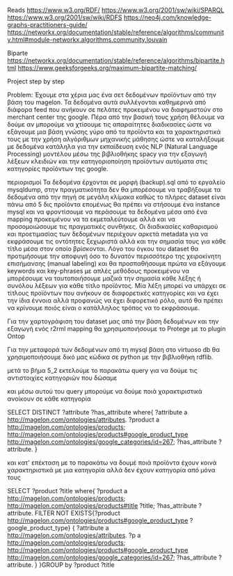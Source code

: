 Reads
https://www.w3.org/RDF/
https://www.w3.org/2001/sw/wiki/SPARQL
https://www.w3.org/2001/sw/wiki/RDFS
https://neo4j.com/knowledge-graphs-practitioners-guide/
https://networkx.org/documentation/stable/reference/algorithms/community.html#module-networkx.algorithms.community.louvain

Biparte
https://networkx.org/documentation/stable/reference/algorithms/bipartite.html
https://www.geeksforgeeks.org/maximum-bipartite-matching/

Project step by step

Problem:
Έχουμε στα χέρια μας ένα σετ δεδομένων προϊόντων από την βάση του magelon.
Τα δεδομένα αυτά συλλέγονται καθημερινά από διάφορα feed που ανήκουν σε πελάτες προκειμένου να διαφημιστούν στο merchant center της google.
Πέρα από την βασική τους χρήση θέλουμε να δούμε αν μπορούμε να χτίσουμε τις απαραίτητες διαδικασίες ώστε να εξάγουμε μια βάση γνώσης
γύρο από τα προϊόντα και τα χαρακτηριστικά τους με την χρήση αλγόριθμων μηχανικής μάθησης ώστε να καταλήξουμε με δεδομένα κατάληλα για
την εκπαίδευση ενός NLP (Natural Language Processing) μοντέλου μέσω της βιβλιοθήκης spacy για την εξαγωγή λέξεων κλειδιών και την
κατηγοριοποίηση προϊόντων αυτόματα στις κατηγορίες προϊόντων της google.

περιορισμοί
Τα δεδομένα έρχονται σε μορφή (backup).sql από το εργαλείο mysqldump, στην πραγματικότητα δεν θα μπορέσουμε να τραβήξουμε τα δεδομένα από
την πηγή σε μεγάλη κλίμακα καθώς το πλήρες dataset είναι πάνω από 5 δις προϊόντα επομένως θα πρέπει να στήσουμε ένα instance mysql και να φροντίσουμε
να περάσουμε τα δεδομένα μέσα από ένα mapping προκειμένου να τα εκμεταλεύτουμε αλλά και να προσομοιώσουμε τις πραγματικές συνθήκες.
Οι διαδικασίες καθαρισμού και προετιμασίας των δεδομένων περιέχουν αρκετά metadata για να εκφράσουμε τις οντότητες ξεχωριστά αλλά και την σημασία τους
για κάθε τίτλο μέσα στον οποίο βρίσκονται.
Λόγο του όγκου του dataset θα προτιμήσουμε την αποφυγή όσο το δυνατόν περισσότερο της χειροκίνητη επισήμανσης (manual labeling) και θα προσπαθήσουμε
πρώτα να εξάγουμε keywords και key-phrases με απλές μεθόδους προκειμένου να μπορέσουμε να ταυτοποιήσουμε μαζικά την σημασία κάθε λέξης ή συνόλου λέξεων
για κάθε τίτλο προϊόντος.
Μία λέξη μπορεί να υπάρχει σε τίτλους προϊόντων που ανήκουν σε διαφορετικές κατηγορίες και να έχει την ίδια έννοια αλλά προφανώς να έχει διφορετικό ρόλο,
αυτό θα πρέπει να κρίνουμε ποιός είναι ο κατάλληλος τρόπος να το εκφράσουμε.

Για την χαρτογράφιση του dataset μας από την βάση δεδομένων και την εξαγωγή ενός r2rml mapping θα χρησιμοποιήσουμε το Protege με το plugin Ontop

Για την μεταφορά των δεδομένων από τη mysql βάση στο virtuoso db θα χρησιμοποιήσουμε δικό μας κώδικα σε python με την βιβλιοθήκη rdflib.

μετά το βήμα 5_2 εκτελούμε το παρακάτω query για να δούμε τις αντιστοιχίες κατηγοριών που δώσαμε

και μέσω αυτού του query μπορούμε να δούμε ποιά χαρακτιριστικά ανοίκουν σε κάθε κατηγορία

SELECT DISTINCT ?attribute ?has_attribute 
where{
?attribute a <http://magelon.com/ontologies/attributes>.
?product a <http://magelon.com/ontologies/products>;
           <http://magelon.com/ontologies/products#google_product_type> <http://magelon.com/ontologies/google_categories/id=267>;
           ?has_attribute ?attribute.
}

και κατ' επέκταση με το παρακάτω να δουμέ ποιά προϊόντα έχουν κοινά χαρακτηριστικά με μια κατηγορία αλλά δεν έχουν κατηγορία από μόνα τους


SELECT ?product ?title
where{
?product a <http://magelon.com/ontologies/products>;
                  <http://magelon.com/ontologies/products#title> ?title;
                  ?has_attribute ?attribute.
FILTER NOT EXISTS{?product <http://magelon.com/ontologies/products#google_product_type> ?google_product_type}
{
?attribute a <http://magelon.com/ontologies/attributes>.
?p a <http://magelon.com/ontologies/products>;
           <http://magelon.com/ontologies/products#google_product_type> <http://magelon.com/ontologies/google_categories/id=267>;
           ?has_attribute ?attribute.
}
}GROUP by ?product ?title